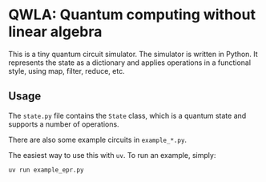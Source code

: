 # QWLA: Quantum computing without linear algebra

This is a tiny quantum circuit simulator.
The simulator is written in Python. It represents the state as a dictionary and applies operations in a functional style, using map, filter, reduce, etc.

## Usage

The `state.py` file contains the `State` class, which is a quantum state and supports a number of operations.

There are also some example circuits in `example_*.py`.

The easiest way to use this with `uv`.
To run an example, simply:

```bash
uv run example_epr.py
```




